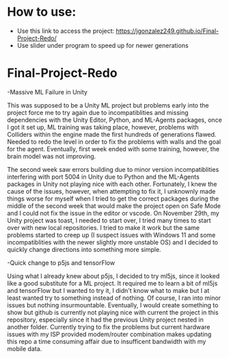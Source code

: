 
# How to use:
- Use this link to access the project: https://jgonzalez249.github.io/Final-Project-Redo/
- Use slider under program to speed up for newer generations

# Final-Project-Redo
 -Massive ML Failure in Unity
<p>This was supposed to be a Unity ML project but problems early into the project force me to try again due to incompatiblities and missing dependencies with the Unity Editor, Python, and ML-Agents packages, once I got it set up, ML training was taking place, however, problems with Colliders within the engine made the first hundreds of generations flawed. Needed to redo the level in order to fix the problems with walls and the goal for the agent. Eventually, first week ended with some training, however, the brain model was not improving.</p> 

<p>The second week saw errors building due to minor version incompatiblities interfering with port 5004 in Unity due to Python and the ML-Agents packages in Unity not playing nice with each other. Fortunately, I knew the cause of the issues, however, when attempting to fix it, I unknownly made things worse for myself when I tried to get the correct packages during the middle of the second week that would make the project open on Safe Mode and I could not fix the issue in the editor or vscode. On November 29th, my Unity project was toast, I needed to start over, I tried many times to start over with new local repositories. I tried to make it work but the same problems started to creep up (I suspect issues with Windows 11 and some incompatiblities with the newer slightly more unstable OS) and I decided to quickly change directions into something more simple.</p>

 -Quick change to p5js and tensorFlow
<p>Using what I already knew about p5js, I decided to try ml5js, since it looked like a good substitute for a ML project. It required me to learn a bit of ml5js and tensorFlow but I wanted to try it, I didn't know what to make but I at least wanted try to something instead of nothing. Of course, I ran into minor issues but nothing insurmountable. Eventually, I would create something to show but github is currently not playing nice with current the project in this repository, especially since it had the previous Unity project nested in another folder. Currently trying to fix the problems but current hardware issues with my ISP provided modem/router combination makes updating this repo a time consuming affair due to insufficent bandwidth with my mobile data.</p>
